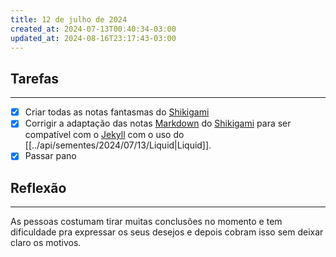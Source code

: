 ```yaml
---
title: 12 de julho de 2024
created_at: 2024-07-13T00:40:34-03:00
updated_at: 2024-08-16T23:17:43-03:00
---
```

## Tarefas
---
- [X] Criar todas as notas fantasmas do [Shikigami](../api/sementes/2024/07/07/Shikigami.md)
- [x] Corrigir a adaptação das notas [Markdown](_draft/2024/07/2024-07-08-Markdown.md) do [Shikigami](../api/sementes/2024/07/07/Shikigami.md) para ser compatível com o [Jekyll](_insight/2024/07/2024-07-10-Jekyll.md) com o uso do [[../api/sementes/2024/07/13/Liquid|Liquid]].
- [x] Passar pano

##  Reflexão
---
As pessoas costumam tirar muitas conclusões no momento e tem dificuldade pra expressar os seus desejos e depois cobram isso sem deixar claro os motivos.